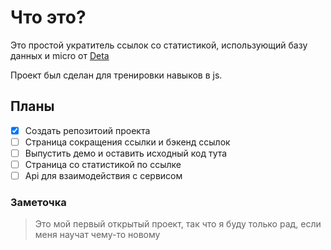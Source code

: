 # Что это?
Это простой укратитель ссылок со статистикой, использующий базу данных и micro от [Deta](deta.sh)

Проект был сделан для тренировки навыков в js.

## Планы
- [x] Создать репозитоий проекта
- [ ] Страница сокращения ссылки и бэкенд ссылок
- [ ] Выпустить демо и оставить исходный код тута
- [ ] Страница со статистикой по ссылке
- [ ] Api для взаимодействия с сервисом

### Заметочка
> Это мой первый открытый проект, так что я буду только рад, если меня научат чему-то новому
